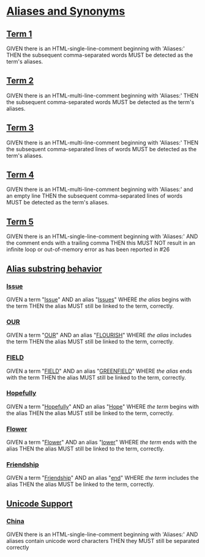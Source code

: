 # [Aliases and Synonyms](#aliases-and-synonyms)

## [Term 1](#term-1)

<!-- Aliases: T1 Alias1, T1-Alias2, T1.Alias3 -->

GIVEN there is an HTML-single-line-comment beginning with 'Aliases:' THEN the
subsequent comma-separated words MUST be detected as the term's aliases.

## [Term 2](#term-2)

<!--
Aliases: T2 Alias1, T2-Alias2, T2.Alias3
-->

GIVEN there is an HTML-multi-line-comment beginning with 'Aliases:' THEN the
subsequent comma-separated words MUST be detected as the term's aliases.

## [Term 3](#term-3)

<!--
Aliases:
T3 Alias1,
T3-Alias2,
T3.Alias3
-->

GIVEN there is an HTML-multi-line-comment beginning with 'Aliases:' THEN the
subsequent comma-separated lines of words MUST be detected as the term's aliases.

## [Term 4](#term-4)

<!--
Aliases:

T4 Alias1,
T4-Alias2,
T4.Alias3
-->

GIVEN there is an HTML-multi-line-comment beginning with 'Aliases:' and an empty
line THEN the subsequent comma-separated lines of words MUST be detected as the
term's aliases.

## [Term 5](#term-5)

<!-- Aliases: T5-Alias1, T5-Alias2, -->

GIVEN there is an HTML-single-line-comment beginning with 'Aliases:'
AND the comment ends with a trailing comma
THEN this MUST NOT result in an infinite loop or out-of-memory error
as has been reported in #26

## [Alias substring behavior](#alias-substring-behavior)

### [Issue](#issue)

<!-- Aliases: Issues -->

GIVEN a term "[Issue][1]"
AND an alias "[Issues][1]" WHERE _the alias_ begins with the term
THEN the alias MUST still be linked to the term, correctly.

### [OUR](#our)

<!-- Aliases: FLOURISH -->

GIVEN a term "[OUR][2]"
AND an alias "[FLOURISH][2]" WHERE _the alias_ includes the term
THEN the alias MUST still be linked to the term, correctly.

### [FIELD](#field)

<!-- Aliases: GREENFIELD -->

GIVEN a term "[FIELD][3]"
AND an alias "[GREENFIELD][3]" WHERE _the alias_ ends with the term
THEN the alias MUST still be linked to the term, correctly.

### [Hopefully](#hopefully)

<!-- Aliases: Hope -->

GIVEN a term "[Hopefully][4]"
AND an alias "[Hope][4]" WHERE _the term_ begins with the alias
THEN the alias MUST still be linked to the term, correctly.

### [Flower](#flower)

<!-- Aliases: lower -->

GIVEN a term "[Flower][5]"
AND an alias "[lower][5]" WHERE _the term_ ends with the alias
THEN the alias MUST still be linked to the term, correctly.

### [Friendship](#friendship)

<!-- Aliases: end -->

GIVEN a term "[Friendship][6]"
AND an alias "[end][6]" WHERE _the term_ includes the alias
THEN the alias MUST be linked to the term, correctly.

## [Unicode Support](#unicode-support)

### [China](#china)

<!-- Aliases: 中国zhōngguó, zhōngguó中国, 中zhōngguó国, zhōng中国guó -->

GIVEN there is an HTML-single-line-comment beginning with 'Aliases:'
AND aliases contain unicode word characters
THEN they MUST still be separated correctly

[1]: #issue 'GIVEN a term "Issue"
AND an alias "Issues" WHERE the alias begins with the term
THEN the alias MUST still be linked to the term, correctly.'

[2]: #our 'GIVEN a term "OUR"
AND an alias "FLOURISH" WHERE the alias includes the term
THEN the alias MUST still be linked to the term, correctly.'

[3]: #field 'GIVEN a term "FIELD"
AND an alias "GREENFIELD" WHERE the alias ends with the term
THEN the alias MUST still be linked to the term, correctly.'

[4]: #hopefully 'GIVEN a term "Hopefully"
AND an alias "Hope" WHERE the term begins with the alias
THEN the alias MUST still be linked to the term, correctly.'

[5]: #flower 'GIVEN a term "Flower"
AND an alias "lower" WHERE the term ends with the alias
THEN the alias MUST still be linked to the term, correctly.'

[6]: #friendship 'GIVEN a term "Friendship"
AND an alias "end" WHERE the term includes the alias
THEN the alias MUST be linked to the term, correctly.'
